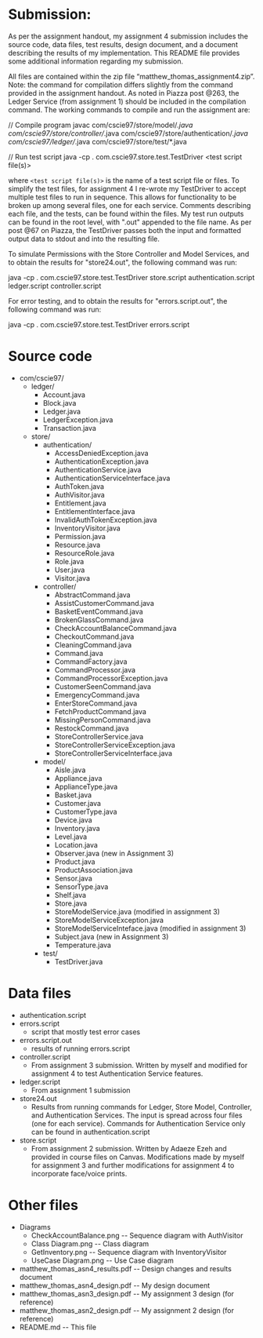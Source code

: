 # Submission:

As per the assignment handout, my assignment 4 submission includes the source
code, data files, test results, design document, and a document describing the
results of my implementation. This README file provides some additional 
information regarding my submission.

All files are contained within the zip file “matthew_thomas_assignment4.zip”.
Note: the command for compilation differs slightly from the command provided in the
assignment handout. As noted in Piazza post @263, the Ledger Service (from assignment 1)
should be included in the compilation command. The working commands to compile and run
the assignment are:

// Compile program
javac com/cscie97/store/model/*.java com/cscie97/store/controller/*.java com/cscie97/store/authentication/*.java com/cscie97/ledger/*.java com/cscie97/store/test/*.java

// Run test script
java -cp . com.cscie97.store.test.TestDriver <test script file(s)>


where `<test script file(s)>` is the name of a test script file or files. To simplify
the test files, for assignment 4 I re-wrote my TestDriver to accept multiple test files
to run in sequence. This allows for functionality to be broken up among several files, one
for each service. Comments describing each file, and the tests, can be found within the files.
My test run outputs can be found in the root level, with ".out" appended
to the file name. As per post @67 on Piazza, the TestDriver passes both the input and
formatted output data to stdout and into the resulting file.


To simulate Permissions with the Store Controller and Model Services, and to obtain the
results for "store24.out", the following command was run:

java -cp . com.cscie97.store.test.TestDriver store.script authentication.script ledger.script controller.script

For error testing, and to obtain the results for "errors.script.out", the following
command was run:

java -cp . com.cscie97.store.test.TestDriver errors.script



# Source code
+ com/cscie97/
    + ledger/
        + Account.java
        + Block.java
        + Ledger.java
        + LedgerException.java
        + Transaction.java
    + store/
        + authentication/
            + AccessDeniedException.java
            + AuthenticationException.java
            + AuthenticationService.java
            + AuthenticationServiceInterface.java
            + AuthToken.java
            + AuthVisitor.java
            + Entitlement.java
            + EntitlementInterface.java
            + InvalidAuthTokenException.java
            + InventoryVisitor.java
            + Permission.java
            + Resource.java
            + ResourceRole.java
            + Role.java
            + User.java
            + Visitor.java
        + controller/
            + AbstractCommand.java
            + AssistCustomerCommand.java
            + BasketEventCommand.java
            + BrokenGlassCommand.java
            + CheckAccountBalanceCommand.java
            + CheckoutCommand.java
            + CleaningCommand.java
            + Command.java
            + CommandFactory.java
            + CommandProcessor.java
            + CommandProcessorException.java
            + CustomerSeenCommand.java
            + EmergencyCommand.java
            + EnterStoreCommand.java
            + FetchProductCommand.java
            + MissingPersonCommand.java
            + RestockCommand.java
            + StoreControllerService.java
        	+ StoreControllerServiceException.java
            + StoreControllerServiceInterface.java
        + model/
            + Aisle.java
            + Appliance.java
            + ApplianceType.java
            + Basket.java
            + Customer.java
            + CustomerType.java
            + Device.java
            + Inventory.java
            + Level.java
            + Location.java
            + Observer.java (new in Assignment 3)
            + Product.java
            + ProductAssociation.java
            + Sensor.java
            + SensorType.java
            + Shelf.java
            + Store.java
            + StoreModelService.java (modified in assignment 3)
            + StoreModelServiceException.java
            + StoreModelServiceInteface.java (modified in assignment 3)
            + Subject.java (new in Assignment 3)
            + Temperature.java
        + test/
            + TestDriver.java
    
# Data files
+ authentication.script
+ errors.script
    + script that mostly test error cases
+ errors.script.out
    + results of running errors.script
+ controller.script
    + From assignment 3 submission. Written by myself and modified for assignment
    4 to test Authentication Service features.
+ ledger.script
    + From assignment 1 submission
+ store24.out
    + Results from running commands for Ledger, Store Model, Controller, and
    Authentication Services. The input is spread across four files (one for each
    service). Commands for Authentication Service only can be found in
    authentication.script
+ store.script
    + From assignment 2 submission. Written by Adaeze Ezeh and provided in course
    files on Canvas. Modifications made by myself for assignment 3 and further
    modifications for assignment 4 to incorporate face/voice prints.


# Other files
+ Diagrams
	+ CheckAccountBalance.png			-- Sequence diagram with AuthVisitor
	+ Class Diagram.png     			-- Class diagram
	+ GetInventory.png				    -- Sequence diagram with InventoryVisitor
	+ UseCase Diagram.png				-- Use Case diagram
+ matthew_thomas_asn4_results.pdf       -- Design changes and results document
+ matthew_thomas_asn4_design.pdf        -- My design document
+ matthew_thomas_asn3_design.pdf        -- My assignment 3 design (for reference)
+ matthew_thomas_asn2_design.pdf        -- My assignment 2 design (for reference)
+ README.md                             -- This file
